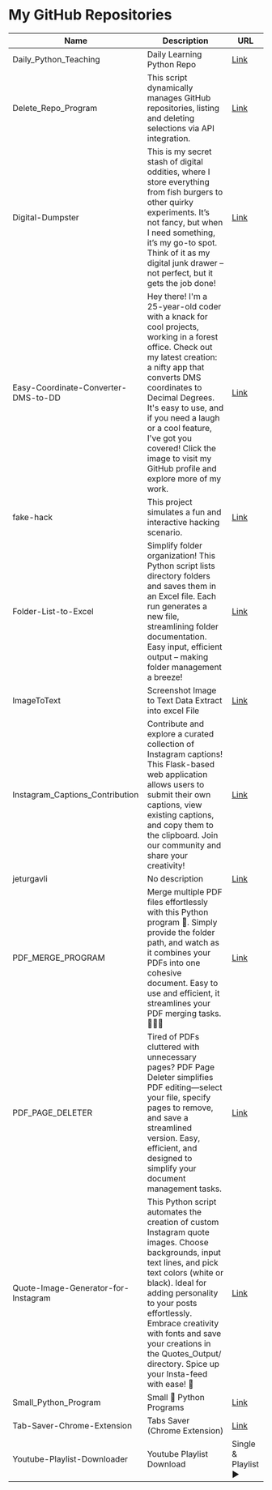 # My GitHub Repositories

<!-- REPOS-START -->
| Name | Description | URL |
|------|-------------|-----|
| Daily_Python_Teaching | Daily Learning Python Repo | [Link](https://github.com/jeturgavli/Daily_Python_Teaching) |
| Delete_Repo_Program | This script dynamically manages GitHub repositories, listing and deleting selections via API integration. | [Link](https://github.com/jeturgavli/Delete_Repo_Program) |
| Digital-Dumpster | This is my secret stash of digital oddities, where I store everything from fish burgers to other quirky experiments. It’s not fancy, but when I need something, it’s my go-to spot. Think of it as my digital junk drawer – not perfect, but it gets the job done! | [Link](https://github.com/jeturgavli/Digital-Dumpster) |
| Easy-Coordinate-Converter-DMS-to-DD | Hey there! I'm a 25-year-old coder with a knack for cool projects, working in a forest office. Check out my latest creation: a nifty app that converts DMS coordinates to Decimal Degrees. It's easy to use, and if you need a laugh or a cool feature, I've got you covered! Click the image to visit my GitHub profile and explore more of my work. | [Link](https://github.com/jeturgavli/Easy-Coordinate-Converter-DMS-to-DD) |
| fake-hack | This project simulates a fun and interactive hacking scenario. | [Link](https://github.com/jeturgavli/fake-hack) |
| Folder-List-to-Excel | Simplify folder organization! This Python script lists directory folders and saves them in an Excel file. Each run generates a new file, streamlining folder documentation. Easy input, efficient output – making folder management a breeze! | [Link](https://github.com/jeturgavli/Folder-List-to-Excel) |
| ImageToText | Screenshot Image to Text Data Extract into excel File | [Link](https://github.com/jeturgavli/ImageToText) |
| Instagram_Captions_Contribution | Contribute and explore a curated collection of Instagram captions! This Flask-based web application allows users to submit their own captions, view existing captions, and copy them to the clipboard. Join our community and share your creativity! | [Link](https://github.com/jeturgavli/Instagram_Captions_Contribution) |
| jeturgavli | No description | [Link](https://github.com/jeturgavli/jeturgavli) |
| PDF_MERGE_PROGRAM | Merge multiple PDF files effortlessly with this Python program 📎. Simply provide the folder path, and watch as it combines your PDFs into one cohesive document. Easy to use and efficient, it streamlines your PDF merging tasks. 🚀🐍😎 | [Link](https://github.com/jeturgavli/PDF_MERGE_PROGRAM) |
| PDF_PAGE_DELETER | Tired of PDFs cluttered with unnecessary pages? PDF Page Deleter simplifies PDF editing—select your file, specify pages to remove, and save a streamlined version. Easy, efficient, and designed to simplify your document management tasks. | [Link](https://github.com/jeturgavli/PDF_PAGE_DELETER) |
| Quote-Image-Generator-for-Instagram | This Python script automates the creation of custom Instagram quote images. Choose backgrounds, input text lines, and pick text colors (white or black). Ideal for adding personality to your posts effortlessly. Embrace creativity with fonts and save your creations in the Quotes_Output/ directory. Spice up your Insta-feed with ease! 🎨 | [Link](https://github.com/jeturgavli/Quote-Image-Generator-for-Instagram) |
| Small_Python_Program | Small 🐍 Python Programs  | [Link](https://github.com/jeturgavli/Small_Python_Program) |
| Tab-Saver-Chrome-Extension | Tabs Saver (Chrome Extension)  | [Link](https://github.com/jeturgavli/Tab-Saver-Chrome-Extension) |
| Youtube-Playlist-Downloader | Youtube Playlist Download | Single & Playlist ▶ | [Link](https://github.com/jeturgavli/Youtube-Playlist-Downloader) |
<!-- REPOS-END -->
